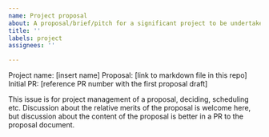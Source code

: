 ```yaml
---
name: Project proposal
about: A proposal/brief/pitch for a significant project to be undertaken by a team
title: ''
labels: project
assignees: ''

---
```


<!--
Project proposals live as Markdown documents in this repo.
After drafting an initial proposal in a PR, file an issue with this template and link to the proposal
detail and PR discussion(s).
-->

Project name: [insert name]
Proposal: [link to markdown file in this repo]
Initial PR: [reference PR number with the first proposal draft]

This issue is for project management of a proposal, deciding, scheduling etc. Discussion about the relative merits of the proposal is welcome here, but discussion about the content of the proposal is better in a PR to the proposal document.
